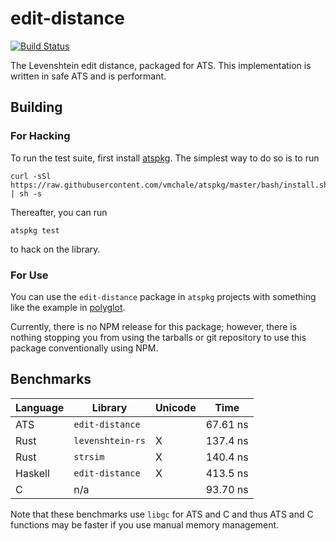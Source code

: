 # edit-distance

[![Build Status](https://travis-ci.org/vmchale/edit-distance.svg?branch=master)](https://travis-ci.org/vmchale/edit-distance)

The Levenshtein edit distance, packaged for ATS. This implementation is written
in safe ATS and is performant.

## Building

### For Hacking

To run the test suite, first install
[atspkg](http://hackage.haskell.org/package/ats-pkg). The simplest way to do so
is to run

```
curl -sSl https://raw.githubusercontent.com/vmchale/atspkg/master/bash/install.sh | sh -s
```

Thereafter, you can run

```
atspkg test
```

to hack on the library.

### For Use

You can use the `edit-distance` package in `atspkg` projects with something like
the example in
[polyglot](https://github.com/vmchale/polyglot/blob/master/atspkg.dhall#L73).

Currently, there is no NPM release for this package; however, there is nothing
stopping you from using the tarballs or git repository to use this package
conventionally using NPM.

## Benchmarks

| Language | Library | Unicode | Time |
| -------- | ------- | ------- | ---- |
| ATS | `edit-distance` |  | 67.61 ns |
| Rust | `levenshtein-rs` | X | 137.4 ns
| Rust | `strsim` | X | 140.4 ns
| Haskell | `edit-distance` | X | 413.5 ns |
| C | n/a |  | 93.70 ns |

Note that these benchmarks use `libgc` for ATS and C and thus ATS and
C functions may be faster if you use manual memory management.
